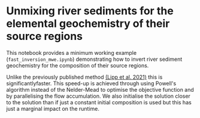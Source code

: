 # Unmixing river sediments for the elemental geochemistry of their source regions 

This notebook provides a minimum working example (`fast_inversion_mwe.ipynb`) demonstrating how to invert river sediment geochemistry for the composition of their source regions. 

Unlike the previously published method [(Lipp et al. 2021)](https://agupubs.onlinelibrary.wiley.com/doi/full/10.1029/2021GC009838) this is significantlyfaster. This speed-up is achieved through using Powell's algorithm instead of the Nelder-Mead to optimise the objective function and by parallelising the flow accumulation. We also initialise the solution closer to the solution than if just a constant initial composition is used but this has just a marginal impact on the runtime. 

